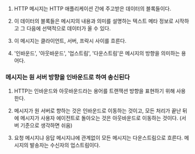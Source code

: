 1. HTTP 메시지는 HTTP 애플리케이션 간에 주고받은 데이터의 블록들이다.

2. 이 데이터의 블록들은 메시지의 내용과 의미를 설명하는 텍스트 메타 정보로 시작하고 그 다음에 선택적으로 데이터가 올 수 있다.

3. 이 메시지는 클라이언트, 서버, 프락시 사이를 흐른다.

4. '인바운드', '아웃바운드', '업스트림', '다운스트림'은 메시지의 방향을 의미하는 용어다.

### 메시지는 원 서버 방향을 인바운드로 하여 송신된다

1. HTTP는 인바운드와 아웃바운드라는 용어를 트랜잭션 방향을 표현하기 위해 사용한다.

2. 메시지가 원 서버로 향하는 것은 인바운드로 이동하는 것이고, 모든 처리가 끝난 뒤에 메시지가 사용자 에이전트로 돌아오는 것은 아웃바운드로 이동하는 것이다. (서버 기준으로 생각하면 쉬움)

3. 요청 메시지냐 응답 메시지냐에 관계없이 모든 메시지는 다운스트림으로 흐른다. 메시지의 발송자는 수신자의 업스트림이다.
